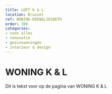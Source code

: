 ```yaml
---
title: LOFT K & L
location: Brussel
ref: WONING-KOEN&LIESBETH
order: 700
categories:
- toon alles
- renovatie
- gezinswoningen
- interieur & design
---
```

# WONING K & L

Dit is tekst voor op de pagina van WONING K & L